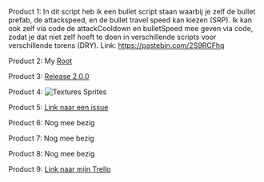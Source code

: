 Product 1:
In dit script heb ik een bullet script staan waarbij je zelf de bullet prefab, de attackspeed, en de bullet travel speed kan kiezen (SRP).
Ik kan ook zelf via code de attackCooldown en bulletSpeed mee geven via code, zodat je dat niet zelf hoeft te doen in verschillende scripts voor verschillende torens (DRY). 
Link: https://pastebin.com/2S9RCFhq

Product 2:
My [Root](https://github.com/GaMerijn2/SD2TowerDefence/tree/develop/TD)

Product 3:
[Release 2.0.0](https://github.com/GaMerijn2/SD2TowerDefence/releases/tag/game)

Product 4:
![Textures Sprites](ReadmeVisuals/gameplay_release_2.0.0.gif)

Product 5:
[Link naar een issue](https://github.com/GaMerijn2/SD2TowerDefence/issues/1)

Product 6:
Nog mee bezig

Product 7:
Nog mee bezig

Product 8:
Nog mee bezig

Product 9:
[Link naar mijn Trello](https://trello.com/b/gdFuLxI2/sd2td)



